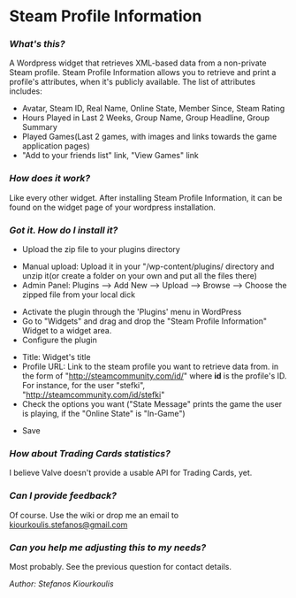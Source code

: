 # Steam Profile Information

### _What's this?_
A Wordpress widget that retrieves XML-based data from a non-private Steam profile. Steam Profile Information allows you to retrieve and print a profile's attributes, when it's publicly available. The list of attributes includes:

* Avatar, Steam ID, Real Name, Online State, Member Since, Steam Rating 	
* Hours Played in Last 2 Weeks, Group Name, Group Headline, Group Summary 	
* Played Games(Last 2 games, with images and links towards the game application pages)
* "Add to your friends list" link, "View Games" link	 

### _How does it work?_
Like every other widget. After installing Steam Profile Information, it can be found on the widget page of your wordpress installation.

### _Got it. How do I install it?_
* Upload the zip file to your plugins directory
 + Manual upload: Upload it in your "/wp-content/plugins/ directory and unzip it(or create a folder on your own and put all the files there) 
 + Admin Panel: Plugins --> Add New --> Upload --> Browse --> Choose the zipped file from your local dick
- Activate the plugin through the 'Plugins' menu in WordPress
- Go to "Widgets" and drag and drop the "Steam Profile Information" Widget to a widget area.
- Configure the plugin 
 + Title: Widget's title
 + Profile URL: Link to the steam profile you want to retrieve data from. in the form of "http://steamcommunity.com/id/<ID>"
   where **id** is the profile's ID. For instance, for the user "stefki", "http://steamcommunity.com/id/stefki"
 + Check the options you want ("State Message" prints the game the user is playing, if the "Online State" is "In-Game")
* Save 

### _How about Trading Cards statistics?_
I believe Valve doesn't provide a usable API for Trading Cards, yet.

### _Can I provide feedback?_
Of course. Use the wiki or drop me an email to [kiourkoulis.stefanos@gmail.com](mailto:kiourkoulis.stefanos@gmail.com)
### _Can you help me adjusting this to my needs?_
Most probably. See the previous question for contact details.

*Author: Stefanos Kiourkoulis*
